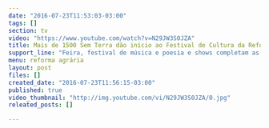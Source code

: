 ```yaml
---
date: "2016-07-23T11:53:03-03:00"
tags: []
section: tv
video: "https://www.youtube.com/watch?v=N29JW3S0JZA"
title: Mais de 1500 Sem Terra dão início ao Festival de Cultura da Reforma Agrária
support_line: "Feira, festival de música e poesia e shows completam as atrações na cidade de Belo Horizonte até o próximo domingo.\n"
menu: reforma agrária
layout: post
files: []
created_date: "2016-07-23T11:56:15-03:00"
published: true
video_thumbnail: "http://img.youtube.com/vi/N29JW3S0JZA/0.jpg"
releated_posts: []

---
```


